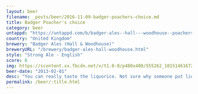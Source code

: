 ```yaml
---
layout: beer
filename: _posts/beer/2016-11-09-badger-poachers-choice.md
title: Badger Poacher's choice
category: beer
untappd: "https://untappd.com/b/badger-ales--hall---woodhouse--poachers-choice/13035"
country: "United Kingdom"
brewery: "Badger Ales (Hall & Woodhouse)"
breweryURL: "/brewery/badger-ales-hall-woodhouse.html"
style: "Strong Ale - English"
score: 6
img: https://scontent.xx.fbcdn.net/v/t1.0-0/p480x480/555262_10151461672288745_1320726068_n.jpg?oh=fd9af9b648bc054d770858a4afff4d8a&oe=5AAE24F0
beer-date: "2013-02-01"
desc: "You can really taste the liquorice. Not sure why someone put liquorice in beer"
permalink: /beer/:title.html
---
```

